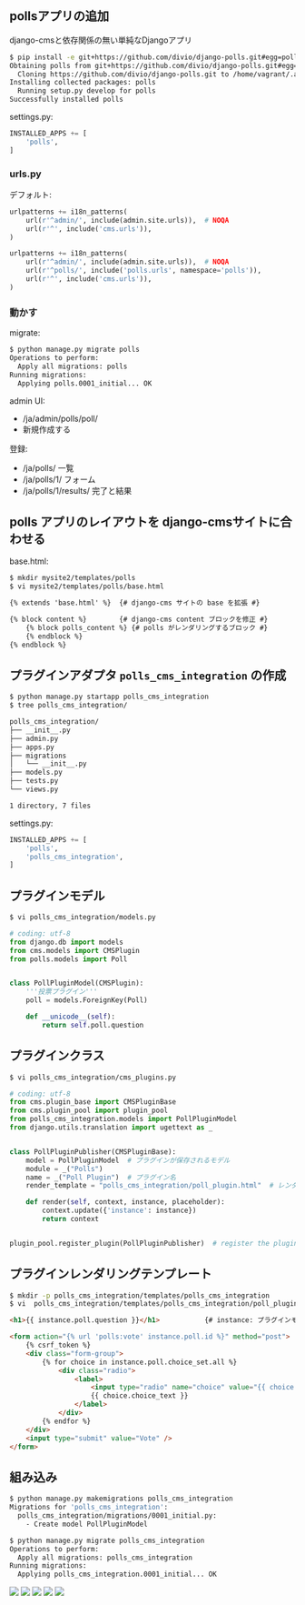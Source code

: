 ## pollsアプリの追加

django-cmsと依存関係の無い単純なDjangoアプリ

~~~bash
$ pip install -e git+https://github.com/divio/django-polls.git#egg=polls
Obtaining polls from git+https://github.com/divio/django-polls.git#egg=polls
  Cloning https://github.com/divio/django-polls.git to /home/vagrant/.anyenv/envs/pyenv/versions/3.6.2/envs/p3_6_2/src/polls
Installing collected packages: polls
  Running setup.py develop for polls
Successfully installed polls
~~~

settings.py:

~~~py
INSTALLED_APPS += [
    'polls',
]
~~~

### urls.py

デフォルト:

~~~py
urlpatterns += i18n_patterns(
    url(r'^admin/', include(admin.site.urls)),  # NOQA
    url(r'^', include('cms.urls')),
)
~~~

~~~py
urlpatterns += i18n_patterns(
    url(r'^admin/', include(admin.site.urls)),  # NOQA
    url(r'^polls/', include('polls.urls', namespace='polls')),
    url(r'^', include('cms.urls')),
)
~~~

### 動かす

migrate:

~~~bash
$ python manage.py migrate polls
Operations to perform:
  Apply all migrations: polls
Running migrations:
  Applying polls.0001_initial... OK
~~~

admin UI:

- /ja/admin/polls/poll/
- 新規作成する


登録:

- /ja/polls/ 一覧
- /ja/polls/1/ フォーム
- /ja/polls/1/results/ 完了と結果


## polls アプリのレイアウトを django-cmsサイトに合わせる

base.html:

~~~bash
$ mkdir mysite2/templates/polls
$ vi mysite2/templates/polls/base.html
~~~

~~~html
{% extends 'base.html' %}  {# django-cms サイトの base を拡張 #}

{% block content %}        {# django-cms content ブロックを修正 #}
    {% block polls_content %} {# polls がレンダリングするブロック #}
    {% endblock %}
{% endblock %}
~~~


## プラグインアダプタ `polls_cms_integration` の作成

~~~bash
$ python manage.py startapp polls_cms_integration
$ tree polls_cms_integration/

polls_cms_integration/
├── __init__.py
├── admin.py
├── apps.py
├── migrations
│   └── __init__.py
├── models.py
├── tests.py
└── views.py

1 directory, 7 files
~~~

settings.py:

~~~py
INSTALLED_APPS += [
    'polls',
    'polls_cms_integration',
]
~~~


## プラグインモデル


~~~bash
$ vi polls_cms_integration/models.py
~~~

~~~py
# coding: utf-8
from django.db import models
from cms.models import CMSPlugin
from polls.models import Poll


class PollPluginModel(CMSPlugin):
    '''投票プラグイン'''
    poll = models.ForeignKey(Poll)

    def __unicode__(self):
        return self.poll.question
~~~


## プラグインクラス

~~~bash
$ vi polls_cms_integration/cms_plugins.py
~~~

~~~py
# coding: utf-8
from cms.plugin_base import CMSPluginBase
from cms.plugin_pool import plugin_pool
from polls_cms_integration.models import PollPluginModel
from django.utils.translation import ugettext as _


class PollPluginPublisher(CMSPluginBase):
    model = PollPluginModel  # プラグインが保存されるモデル
    module = _("Polls")
    name = _("Poll Plugin")  # プラグイン名
    render_template = "polls_cms_integration/poll_plugin.html"  # レンダリングするテンプレート

    def render(self, context, instance, placeholder):
        context.update({'instance': instance})
        return context


plugin_pool.register_plugin(PollPluginPublisher)  # register the plugin
~~~


## プラグインレンダリングテンプレート

~~~bash
$ mkdir -p polls_cms_integration/templates/polls_cms_integration
$ vi  polls_cms_integration/templates/polls_cms_integration/poll_plugin.html
~~~

~~~html
<h1>{{ instance.poll.question }}</h1>           {# instance: プラグインモデル PollPluginModel #}

<form action="{% url 'polls:vote' instance.poll.id %}" method="post">
    {% csrf_token %}
    <div class="form-group">
        {% for choice in instance.poll.choice_set.all %}
            <div class="radio">
                <label>
                    <input type="radio" name="choice" value="{{ choice.id }}">
                    {{ choice.choice_text }}
                </label>
            </div>
        {% endfor %}
    </div>
    <input type="submit" value="Vote" />
</form>
~~~

## 組み込み

~~~bash
$ python manage.py makemigrations polls_cms_integration
Migrations for 'polls_cms_integration':
  polls_cms_integration/migrations/0001_initial.py:
    - Create model PollPluginModel

$ python manage.py migrate polls_cms_integration
Operations to perform:
  Apply all migrations: polls_cms_integration
Running migrations:
  Applying polls_cms_integration.0001_initial... OK
~~~


![](cms.integration.polls.1.png)
![](cms.integration.polls.2.png)
![](cms.integration.polls.3.png)
![](cms.integration.polls.4.form.png)
![](cms.integration.polls.5.result.png)
